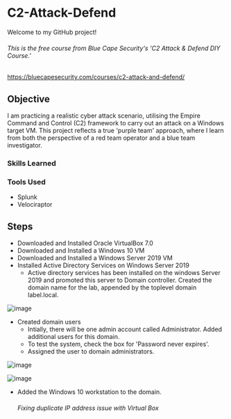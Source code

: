 # C2-Attack-Defend
Welcome to my GitHub project! 

###### This is the free course from Blue Cape Security's 'C2 Attack & Defend DIY Course.' 
https://bluecapesecurity.com/courses/c2-attack-and-defend/

## Objective
I am practicing a realistic cyber attack scenario, utilising the Empire Command and Control (C2) framework to carry out an attack on a Windows target VM. This project reflects a true 'purple team' approach, where I learn from both the perspective of a red team operator and a blue team investigator.

### Skills Learned


### Tools Used
- Splunk
- Velociraptor

## Steps
- Downloaded and Installed Oracle VirtualBox 7.0
- Downloaded and Installed a Windows 10 VM
- Downloaded and Installed a Windows Server 2019 VM
- Installed Active Directory Services on Windows Server 2019
   - Active directory services has been installed on the windows Server 2019 and promoted this server to Domain controller. Created the domain name for the lab, appended by the toplevel domain label.local.

![image](https://github.com/shimsha24/C2-Attack-Defend/assets/151268669/4216383c-7159-490c-8d34-26b09c12286f)

- Created domain users 
  - Intially, there will be one admin account called Administrator. Added additional users for this domain.
  - To test the system, check the box for 'Password never expires'.
  - Assigned the user to domain administrators.

![image](https://github.com/shimsha24/C2-Attack-Defend/assets/151268669/f87d5616-80cb-40bc-908b-27cbeb96690b)

![image](https://github.com/shimsha24/C2-Attack-Defend/assets/151268669/5237e0f1-5dc3-4057-801a-1713522c97b8)


- Added the Windows 10 workstation to the domain.
  
  ###### Fixing duplicate IP address issue with Virtual Box
  
